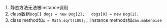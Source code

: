 1. 静态方法无法被instance调用
2. class数组`Dog[] dogs = new Dog[2];   dogs[0] = new Dog(2);`
3. class method如`x = Math.sqrt(100);`，Instance methods如`dan.makenoise`
<!--stackedit_data:
eyJoaXN0b3J5IjpbLTYzNjgzNDc2MCw0NDA5MDU2MTldfQ==
-->